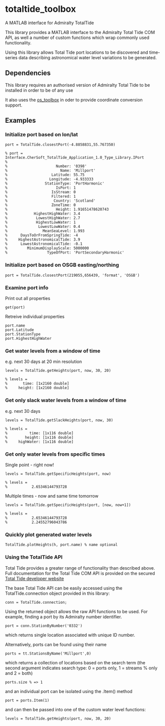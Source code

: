 # totaltide_toolbox

A MATLAB interface for Admiralty TotalTide

This library provides a MATLAB interface to the Admiralty Total Tide COM API, as well a number of custom functions which wrap commonly used functionality. 

Using this library allows Total Tide port locations to be discovered and time-series data describing astronomical water level variations to be generated.

## Dependencies
This library requires an authorised version of Admiralty Total Tide to be installed in order to be of any use

It also uses the [os_toolbox](https://github.com/OceanMetSEPA/os_toolbox) in oder to provide coordinate conversion support.

## Examples
 

### Initialize port based on lon/lat
    port = TotalTide.closestPort(-4.8858831,55.767350)

    % port = Interface.CherSoft_TotalTide_Application_1.0_Type_Library.IPort
    %
    %                      Number: '0398'
    %                        Name: 'Millport'
    %                    Latitude: 55.75
    %                   Longitude: -4.933333
    %                 StationType: 'PortHarmonic'
    %                      IsPort: 1
    %                    IsStream: 0
    %                    Filtered: 1
    %                     Country: 'Scotland'
    %                    ZoneTime: 0
    %                      Height: 1.91651478620743
    %            HighestHighWater: 3.4
    %             LowestHighWater: 2.7
    %             HighestLowWater: 1
    %              LowestLowWater: 0.4
    %                MeanSeaLevel: 1.993
    %      DaysToOrFromSpringTide: -4
    %     HighestAstronomicalTide: 3.9
    %      LowestAstronomicalTide: -0.1
    %         MinimumDisplayScale: 5000000
    %                  TypeOfPort: 'PortSecondaryHarmonic'


### Initialize port based on OSGB easting/northing

    port = TotalTide.closestPort(219055,656439, 'format', 'OSGB')

### Examine port info

Print out all properties

    get(port)

Retreive individual properties

    port.name
    port.Latitude
    port.StationType
    port.HighestHighWater


### Get water levels from a window of time

e.g. next 30 days at 20 min resolution

    levels = TotalTide.getHeights(port, now, 30, 20)

    % levels = 
    %       time: [1x2160 double]
    %     height: [1x2160 double]

### Get only slack water levels from a window of time

e.g. next 30 days 

    levels = TotalTide.getSlackHeights(port, now, 30)

    % levels = 
    %          time: [1x116 double]
    %        height: [1x116 double]
    %     highWater: [1x116 double]


### Get only water levels from specific times

Single point - right now!

    levels = TotalTide.getSpecificHeights(port, now)

    % levels =
    %           2.65346144793728

Multiple times - now and same time tomorrow

    levels = TotalTide.getSpecificHeights(port, [now, now+1])

    % levels =
    %           2.65346144793728
    %           2.24552796043786

### Quickly plot generated water levels

    TotalTide.plotHeights(h, port.name) % name optional

### Using the TotalTide API

Total Tide provides a greater range of functionality than described above. Full documentation for the Total Tide COM API is provided on the secured [Total Tide developer website](http://www.chersoft.co.uk/totaltidesdk/index.htm)

The base Total Tide API can be easily accessed using the TotalTide.connection object provided in this library: 

    conn = TotalTide.connection;

Using the returned object allows the raw API functions to be used. For example, finding a port by its Admiralty number identifier.

    port = conn.StationByNumber('0332') 

which returns single location associated with unique ID number.

Alternatively, ports can be found using their name

    ports = tt.StationsByName('Millport',0)

which returns a collection of locations based on the search term (the second argument indicates search type: 0 = ports only, 1 = streams 
% only and 2 = both)

    ports.size % => 1 

and an individual port can be isolated using the .Item() method

    port = ports.Item(1)

and can then be passed into one of the custom water level functions:

    levels = TotalTide.getHeights(port, now, 30, 20)
















